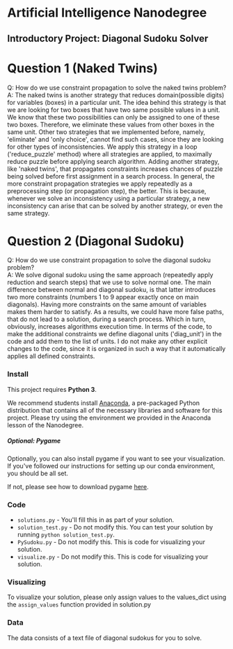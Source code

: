 # Artificial Intelligence Nanodegree
## Introductory Project: Diagonal Sudoku Solver

# Question 1 (Naked Twins)
Q: How do we use constraint propagation to solve the naked twins problem?  
A: The naked twins is another strategy that reduces domain(possible digits) for variables (boxes) in a particular unit. 
  The idea behind this strategy is that we are looking for two boxes that have two same possible values in a unit. We know that
  these two possibilities can only be assigned to one of these two boxes. Therefore, we eliminate these values from other 
  boxes in the same unit. Other two strategies that we implemented before, namely, 'eliminate' and 'only choice', cannot 
  find such cases, since they are looking for other types of inconsistencies.
  We apply this strategy in a loop ('reduce_puzzle' method) where all strategies are applied, to maximally 
  reduce puzzle before applying search algorithm. Adding another strategy, like 'naked twins',  that propagates constraints 
  increases chances of puzzle being solved before first assignment in a search process. In general, the more constraint
  propagation strategies we apply repeatedly as a preprocessing step (or propagation step), the better. This is because,
  whenever we solve an inconsistency using a particular strategy, a new inconsistency can arise that can be solved by
   another strategy, or even the same strategy.

# Question 2 (Diagonal Sudoku)
Q: How do we use constraint propagation to solve the diagonal sudoku problem?  
A: We solve digonal sudoku using the same approach (repeatedly apply reduction and search steps) that we use to solve
 normal one. The main difference between normal and diagonal sudoku, is that latter introduces two more constraints
 (numbers 1 to 9 appear exactly once on main diagonals). Having more constraints on the same amount of variables 
 makes them harder to satisfy. As a results, we could have more false paths, that do not lead to a solution, during a 
 search process. Which in turn, obviously, increases algorithms execution time. 
 In terms of the code, to make the additional constraints we define diagonal units ('diag_unit') in the code and 
 add them to the list of units. I do not make any other explicit changes to the code, since it is organized in such 
 a way that it automatically applies all defined constraints.
 

### Install

This project requires **Python 3**.

We recommend students install [Anaconda](https://www.continuum.io/downloads), a pre-packaged Python distribution that contains all of the necessary libraries and software for this project. 
Please try using the environment we provided in the Anaconda lesson of the Nanodegree.

##### Optional: Pygame

Optionally, you can also install pygame if you want to see your visualization. If you've followed our instructions for setting up our conda environment, you should be all set.

If not, please see how to download pygame [here](http://www.pygame.org/download.shtml).

### Code

* `solutions.py` - You'll fill this in as part of your solution.
* `solution_test.py` - Do not modify this. You can test your solution by running `python solution_test.py`.
* `PySudoku.py` - Do not modify this. This is code for visualizing your solution.
* `visualize.py` - Do not modify this. This is code for visualizing your solution.

### Visualizing

To visualize your solution, please only assign values to the values_dict using the ```assign_values``` function provided in solution.py

### Data

The data consists of a text file of diagonal sudokus for you to solve.